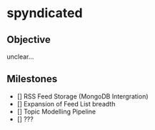 # spyndicated


## Objective
unclear...

## Milestones

- [] RSS Feed Storage (MongoDB Intergration)
- [] Expansion of Feed List breadth
- [] Topic Modelling Pipeline
- [] ???

